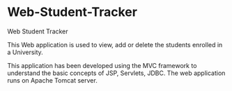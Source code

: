 # Web-Student-Tracker
Web Student Tracker

This Web application is used to view, add or delete the students enrolled in a University.

This application has been developed using the MVC framework to understand the basic concepts of JSP, Servlets, JDBC. 
The web application runs on Apache Tomcat server.
